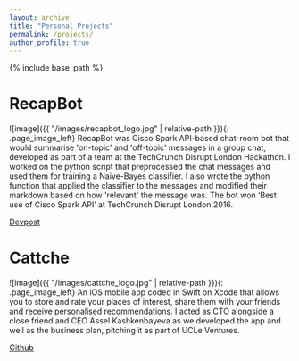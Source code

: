 ```yaml
---
layout: archive
title: "Personal Projects"
permalink: /projects/
author_profile: true
---
```


{% include base_path %}

RecapBot
======
![image]({{ "/images/recapbot_logo.jpg" | relative-path }}){: .page_image_left} RecapBot was Cisco Spark API-based chat-room bot that would summarise 'on-topic' and 'off-topic' messages in a group chat, developed as part of a team at the TechCrunch Disrupt London Hackathon. I worked on the python script that preprocessed the chat messages and used them for training a Naive-Bayes classifier. I also wrote the python function that applied the classifier to the messages and modified their markdown based on how 'relevant' the message was. The bot won ‘Best use of Cisco Spark API’ at TechCrunch Disrupt London 2016.

[Devpost](https://devpost.com/software/hackathon-chat)

Cattche
======
![image]({{ "/images/cattche_logo.jpg" | relative-path }}){: .page_image_left} An iOS mobile app coded in Swift on Xcode that allows you to store and rate your places of interest, share them with your friends and receive personalised recommendations. I acted as CTO alongside a close friend and CEO Assel Kashkenbayeva as we developed the app and well as the business plan, pitching it as part of UCLe Ventures.

[Github](https://github.com/Asselinka/coolbeans)
